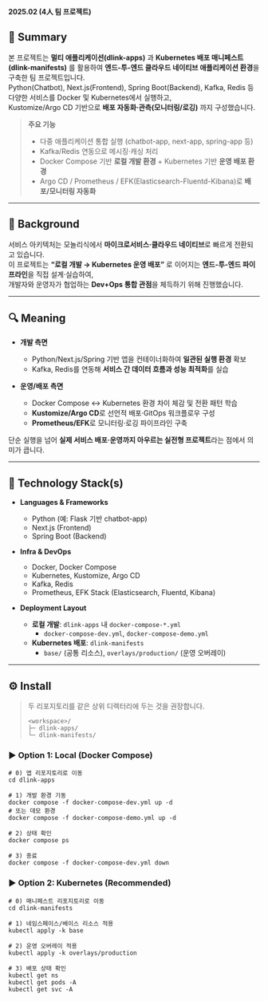 **2025.02 (4人 팀 프로젝트)**

## **📌 Summary**

본 프로젝트는 **멀티 애플리케이션(dlink-apps)** 과 **Kubernetes 배포 매니페스트(dlink-manifests)** 를 활용하여 **엔드-투-엔드 클라우드 네이티브 애플리케이션 환경**을 구축한 팀 프로젝트입니다.  
Python(Chatbot), Next.js(Frontend), Spring Boot(Backend), Kafka, Redis 등 다양한 서비스를 Docker 및 Kubernetes에서 실행하고,  
Kustomize/Argo CD 기반으로 **배포 자동화·관측(모니터링/로깅)** 까지 구성했습니다.

> **주요 기능**
> - 다중 애플리케이션 통합 실행 (chatbot-app, next-app, spring-app 등)
> - Kafka/Redis 연동으로 메시징·캐싱 처리
> - Docker Compose 기반 **로컬 개발 환경** + Kubernetes 기반 **운영 배포 환경**
> - Argo CD / Prometheus / EFK(Elasticsearch-Fluentd-Kibana)로 **배포/모니터링 자동화**

---

## **🤔 Background**

서비스 아키텍처는 모놀리식에서 **마이크로서비스·클라우드 네이티브**로 빠르게 전환되고 있습니다.  
이 프로젝트는 **“로컬 개발 → Kubernetes 운영 배포”** 로 이어지는 **엔드-투-엔드 파이프라인**을 직접 설계·실습하여,  
개발자와 운영자가 협업하는 **Dev+Ops 통합 관점**을 체득하기 위해 진행했습니다.

---

## **🔍 Meaning**

- **개발 측면**
  - Python/Next.js/Spring 기반 앱을 컨테이너화하여 **일관된 실행 환경** 확보
  - Kafka, Redis를 연동해 **서비스 간 데이터 흐름과 성능 최적화**를 실습

- **운영/배포 측면**
  - Docker Compose ↔ Kubernetes 환경 차이 체감 및 전환 패턴 학습
  - **Kustomize/Argo CD**로 선언적 배포·GitOps 워크플로우 구성
  - **Prometheus/EFK**로 모니터링·로깅 파이프라인 구축

단순 실행을 넘어 **실제 서비스 배포·운영까지 아우르는 실전형 프로젝트**라는 점에서 의미가 큽니다.

---

## **🔨 Technology Stack(s)**

- **Languages & Frameworks**
  - Python (예: Flask 기반 chatbot-app)
  - Next.js (Frontend)
  - Spring Boot (Backend)

- **Infra & DevOps**
  - Docker, Docker Compose
  - Kubernetes, Kustomize, Argo CD
  - Kafka, Redis
  - Prometheus, EFK Stack (Elasticsearch, Fluentd, Kibana)

- **Deployment Layout**
  - **로컬 개발**: `dlink-apps` 내 `docker-compose-*.yml`  
    - `docker-compose-dev.yml`, `docker-compose-demo.yml`
  - **Kubernetes 배포**: `dlink-manifests`  
    - `base/` (공통 리소스), `overlays/production/` (운영 오버레이)

---

## **⚙️ Install**

> 두 리포지토리를 같은 상위 디렉터리에 두는 것을 권장합니다.
>
> ```
> <workspace>/
> ├─ dlink-apps/
> └─ dlink-manifests/
> ```

### ▶ Option 1: Local (Docker Compose)

```
# 0) 앱 리포지토리로 이동
cd dlink-apps

# 1) 개발 환경 기동
docker compose -f docker-compose-dev.yml up -d
# 또는 데모 환경
docker compose -f docker-compose-demo.yml up -d

# 2) 상태 확인
docker compose ps

# 3) 종료
docker compose -f docker-compose-dev.yml down
```

### ▶ Option 2: Kubernetes (Recommended)
```
# 0) 매니페스트 리포지토리로 이동
cd dlink-manifests

# 1) 네임스페이스/베이스 리소스 적용
kubectl apply -k base

# 2) 운영 오버레이 적용
kubectl apply -k overlays/production

# 3) 배포 상태 확인
kubectl get ns
kubectl get pods -A
kubectl get svc -A

```
